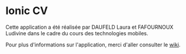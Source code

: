 # Ionic CV

Cette application a été réalisée par DAUFELD Laura et FAFOURNOUX Ludivine dans le cadre du cours des technologies mobiles. 

Pour plus d'informations sur l'application, merci d'aller consulter le [wiki](https://github.com/LauraDFLD/IonicCV/wiki).